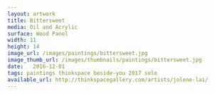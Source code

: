 ```yaml
---
layout: artwork
title: Bittersweet
media: Oil and Acrylic
surface: Wood Panel
width: 11
height: 14
image_url: /images/paintings/bittersweet.jpg
image_thumb_url: /images/thumbnails/paintings/bittersweet.jpg
date:   2016-12-01
tags: paintings thinkspace beside-you 2017 solo
available_url: http://thinkspacegallery.com/artists/jolene-lai/
---
```

